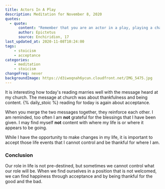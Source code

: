 ```yaml
---
title: Actors In A Play
description: Meditation for November 8, 2020
quotes: 
  - quote:
      content: "Remember that you are an actor in a play, playing a character according to the will of the playwright—if a short play, then it’s short; if long, long. If he wishes you to play the beggar, play even that role well, just as you would if it were a cripple, a honcho, or an everyday person. For this is your duty, to perform well the character assigned you. That selection belongs to another."
      author: Epictetus
      source: Enchiridion, 17
last_updated_at: 2020-11-08T10:24:00
tags:
    - stoicism
    - acceptance
categories:
    - meditation
    - stoicism
changeFreq: never
backgroundImage: https://d3iwoqnah6ycun.cloudfront.net/IMG_5475.jpg
---
```


It is interesting how today's reading marries well with the message heard at my church. The message at church was about 
thankfulness and being content. {% daily_stoic %} reading for today is again about acceptance. 

When you merge the two messages together, they reinforce each other. I am reminded, too often I am **not** grateful 
for the blessings that I have been given. I may find myself **not** content with where my life is or where it appears to 
be going.

While I have the opportunity to make changes in my life, it is important to accept those life events that I cannot 
control and be thankful for where I am.

### Conclusion

Our role in life is not pre-destined, but sometimes we cannot control what our role will be. When we find ourselves in a 
position that is not welcomed, we can find happiness through acceptance and by being thankful for the good and the bad.

